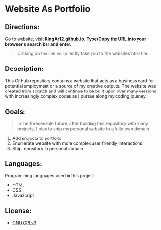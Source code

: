 Website As Portfolio
====================

Directions:
-----------
Go to website, visit **[KingAr12.github.io](./index.html)**.
**Type/Copy the URL into your browser's search bar and enter.**
> Clicking on the link will directly take you to the websites html file.

Description:
------------
This GitHub repository contains a website that acts as a business card for potential employment or a source of my creative outputs. The website was created from scratch and will continue to be built upon over many versions with increasingly complex codes as I pursue along my coding journey. 

Goals:
------
> In the foreseeable future, after building this repository with many projects, 
> I plan to ship my personal website to a fully own domain.

1. Add projects to portfolio
2. Enumerate website with more complex user friendly interactions
3. Ship repository to personal domain

## Languages:
Programming languages used in this project

* HTML
* CSS
* JavaScript

## License:

* [GNU GPLv3](./COPYING.txt)